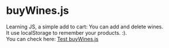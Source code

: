 # buyWines.js
Learning JS, a simple add to cart: You can add and delete wines.    
It use localStorage to remember your products. :).  
You can check here: [Test buyWines.js](https://codepen.io/ZeR0ByTe/pen/GwjMPo/)
